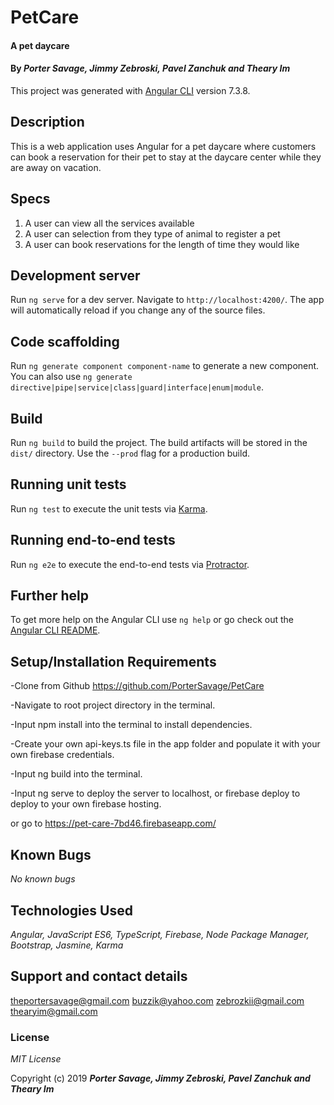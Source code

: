 # PetCare

#### A pet daycare
#### By _**Porter Savage, Jimmy Zebroski, Pavel Zanchuk and Theary Im**_

This project was generated with [Angular CLI](https://github.com/angular/angular-cli) version 7.3.8.

## Description
This is a web application uses Angular for a pet daycare where customers can book a reservation for their pet to stay at the daycare center while they are away on vacation.

## Specs
1. A user can view all the services available
2. A user can selection from they type of animal to register a pet
3. A user can book reservations for the length of time they would like


## Development server
Run `ng serve` for a dev server. Navigate to `http://localhost:4200/`. The app will automatically reload if you change any of the source files.

## Code scaffolding
Run `ng generate component component-name` to generate a new component. You can also use `ng generate directive|pipe|service|class|guard|interface|enum|module`.

## Build
Run `ng build` to build the project. The build artifacts will be stored in the `dist/` directory. Use the `--prod` flag for a production build.

## Running unit tests
Run `ng test` to execute the unit tests via [Karma](https://karma-runner.github.io).

## Running end-to-end tests
Run `ng e2e` to execute the end-to-end tests via [Protractor](http://www.protractortest.org/).

## Further help
To get more help on the Angular CLI use `ng help` or go check out the [Angular CLI README](https://github.com/angular/angular-cli/blob/master/README.md).

## Setup/Installation Requirements

-Clone from Github https://github.com/PorterSavage/PetCare

-Navigate to root project directory in the terminal.

-Input npm install into the terminal to install dependencies.

-Create your own api-keys.ts file in the app folder and populate it with your own firebase credentials.

-Input ng build into the terminal.

-Input ng serve to deploy the server to localhost, or firebase deploy to deploy to your own firebase hosting.

or go to https://pet-care-7bd46.firebaseapp.com/

## Known Bugs
_No known bugs_

## Technologies Used
_Angular, JavaScript ES6, TypeScript, Firebase, Node Package Manager, Bootstrap, Jasmine, Karma_

## Support and contact details
theportersavage@gmail.com
buzzik@yahoo.com
zebrozkii@gmail.com
thearyim@gmail.com
### License

*MIT License*

Copyright (c) 2019 **_Porter Savage, Jimmy Zebroski, Pavel Zanchuk and Theary Im_**
